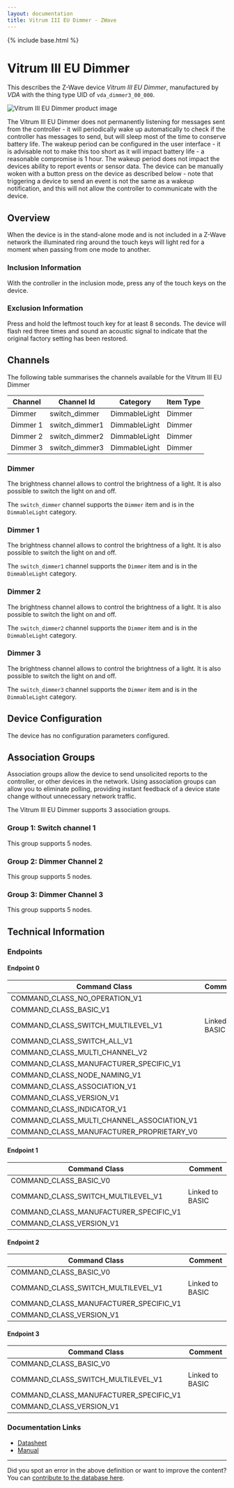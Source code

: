 ```yaml
---
layout: documentation
title: Vitrum III EU Dimmer - ZWave
---
```


{% include base.html %}

# Vitrum III EU Dimmer
This describes the Z-Wave device *Vitrum III EU Dimmer*, manufactured by *VDA* with the thing type UID of ```vda_dimmer3_00_000```.

![Vitrum III EU Dimmer product image](https://www.cd-jackson.com/zwave_device_uploads/475/475_default.jpg)


The Vitrum III EU Dimmer does not permanently listening for messages sent from the controller - it will periodically wake up automatically to check if the controller has messages to send, but will sleep most of the time to conserve battery life. The wakeup period can be configured in the user interface - it is advisable not to make this too short as it will impact battery life - a reasonable compromise is 1 hour. The wakeup period does not impact the devices ability to report events or sensor data. The device can be manually woken with a button press on the device as described below - note that triggering a device to send an event is not the same as a wakeup notification, and this will not allow the controller to communicate with the device.

## Overview

When the device is in the stand-alone mode and is not included in a Z-Wave network the illuminated ring around the touch keys will light red for a moment when passing from one mode to another.

### Inclusion Information

With the controller in the inclusion mode, press any of the touch keys on the device.

### Exclusion Information

Press and hold the leftmost touch key for at least 8 seconds. The device will flash red three times and sound an acoustic signal to indicate that the original factory setting has been restored.

## Channels

The following table summarises the channels available for the Vitrum III EU Dimmer

| Channel | Channel Id | Category | Item Type |
|---------|------------|----------|-----------|
| Dimmer | switch_dimmer | DimmableLight | Dimmer | 
| Dimmer 1 | switch_dimmer1 | DimmableLight | Dimmer | 
| Dimmer 2 | switch_dimmer2 | DimmableLight | Dimmer | 
| Dimmer 3 | switch_dimmer3 | DimmableLight | Dimmer | 

### Dimmer

The brightness channel allows to control the brightness of a light.
            It is also possible to switch the light on and off.
        

The ```switch_dimmer``` channel supports the ```Dimmer``` item and is in the ```DimmableLight``` category.

### Dimmer 1

The brightness channel allows to control the brightness of a light.
            It is also possible to switch the light on and off.
        

The ```switch_dimmer1``` channel supports the ```Dimmer``` item and is in the ```DimmableLight``` category.

### Dimmer 2

The brightness channel allows to control the brightness of a light.
            It is also possible to switch the light on and off.
        

The ```switch_dimmer2``` channel supports the ```Dimmer``` item and is in the ```DimmableLight``` category.

### Dimmer 3

The brightness channel allows to control the brightness of a light.
            It is also possible to switch the light on and off.
        

The ```switch_dimmer3``` channel supports the ```Dimmer``` item and is in the ```DimmableLight``` category.



## Device Configuration

The device has no configuration parameters configured.

## Association Groups

Association groups allow the device to send unsolicited reports to the controller, or other devices in the network. Using association groups can allow you to eliminate polling, providing instant feedback of a device state change without unnecessary network traffic.

The Vitrum III EU Dimmer supports 3 association groups.

### Group 1: Switch channel 1


This group supports 5 nodes.

### Group 2: Dimmer Channel 2


This group supports 5 nodes.

### Group 3: Dimmer Channel 3


This group supports 5 nodes.

## Technical Information

### Endpoints

#### Endpoint 0

| Command Class | Comment |
|---------------|---------|
| COMMAND_CLASS_NO_OPERATION_V1| |
| COMMAND_CLASS_BASIC_V1| |
| COMMAND_CLASS_SWITCH_MULTILEVEL_V1| Linked to BASIC|
| COMMAND_CLASS_SWITCH_ALL_V1| |
| COMMAND_CLASS_MULTI_CHANNEL_V2| |
| COMMAND_CLASS_MANUFACTURER_SPECIFIC_V1| |
| COMMAND_CLASS_NODE_NAMING_V1| |
| COMMAND_CLASS_ASSOCIATION_V1| |
| COMMAND_CLASS_VERSION_V1| |
| COMMAND_CLASS_INDICATOR_V1| |
| COMMAND_CLASS_MULTI_CHANNEL_ASSOCIATION_V1| |
| COMMAND_CLASS_MANUFACTURER_PROPRIETARY_V0| |
#### Endpoint 1

| Command Class | Comment |
|---------------|---------|
| COMMAND_CLASS_BASIC_V0| |
| COMMAND_CLASS_SWITCH_MULTILEVEL_V1| Linked to BASIC|
| COMMAND_CLASS_MANUFACTURER_SPECIFIC_V1| |
| COMMAND_CLASS_VERSION_V1| |
#### Endpoint 2

| Command Class | Comment |
|---------------|---------|
| COMMAND_CLASS_BASIC_V0| |
| COMMAND_CLASS_SWITCH_MULTILEVEL_V1| Linked to BASIC|
| COMMAND_CLASS_MANUFACTURER_SPECIFIC_V1| |
| COMMAND_CLASS_VERSION_V1| |
#### Endpoint 3

| Command Class | Comment |
|---------------|---------|
| COMMAND_CLASS_BASIC_V0| |
| COMMAND_CLASS_SWITCH_MULTILEVEL_V1| Linked to BASIC|
| COMMAND_CLASS_MANUFACTURER_SPECIFIC_V1| |
| COMMAND_CLASS_VERSION_V1| |

### Documentation Links

* [Datasheet](https://www.cd-jackson.com/zwave_device_uploads/475/Vitrum-III-EU-Dimmer-Wireless1-datasheet.pdf)
* [Manual](https://www.cd-jackson.com/zwave_device_uploads/475/a28c244860f3d1fa1f8637c47351c45d85d3c9e4.pdf)

---

Did you spot an error in the above definition or want to improve the content?
You can [contribute to the database here](http://www.cd-jackson.com/index.php/zwave/zwave-device-database/zwave-device-list/devicesummary/475).

